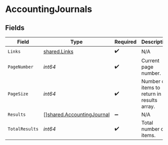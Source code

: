 # AccountingJournals


## Fields

| Field                                                                         | Type                                                                          | Required                                                                      | Description                                                                   |
| ----------------------------------------------------------------------------- | ----------------------------------------------------------------------------- | ----------------------------------------------------------------------------- | ----------------------------------------------------------------------------- |
| `Links`                                                                       | [shared.Links](../../../pkg/models/shared/links.md)                           | :heavy_check_mark:                                                            | N/A                                                                           |
| `PageNumber`                                                                  | *int64*                                                                       | :heavy_check_mark:                                                            | Current page number.                                                          |
| `PageSize`                                                                    | *int64*                                                                       | :heavy_check_mark:                                                            | Number of items to return in results array.                                   |
| `Results`                                                                     | [][shared.AccountingJournal](../../../pkg/models/shared/accountingjournal.md) | :heavy_minus_sign:                                                            | N/A                                                                           |
| `TotalResults`                                                                | *int64*                                                                       | :heavy_check_mark:                                                            | Total number of items.                                                        |